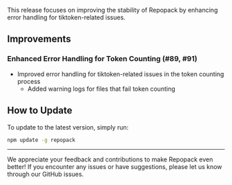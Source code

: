 This release focuses on improving the stability of Repopack by enhancing error handling for tiktoken-related issues. 

## Improvements

### Enhanced Error Handling for Token Counting (#89, #91)

- Improved error handling for tiktoken-related issues in the token counting process
  - Added warning logs for files that fail token counting

## How to Update

To update to the latest version, simply run:

```bash
npm update -g repopack
```

---

We appreciate your feedback and contributions to make Repopack even better! If you encounter any issues or have suggestions, please let us know through our GitHub issues.
